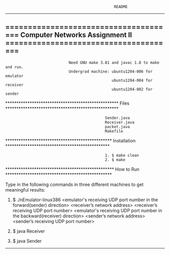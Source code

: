 			    		   							README
-------------------------------------------------------------------------------------------------------------
====================================== Computer Networks Assignment II ======================================
-------------------------------------------------------------------------------------------------------------

								Need GNU make 3.81 and javac 1.8 to make and run.
								Undergrad machine: ubuntu1204-006 for emulator
												   ubuntu1204-004 for receiver
												   ubuntu1204-002 for sender

*************************************************** Files ***************************************************

												Sender.java
												Receiver.java
												packet.java
												Makefile

************************************************ Installation ***********************************************

												1. $ make clean
												2. $ make

************************************************* How to Run ************************************************

Type in the following commands in three different machines to get meaningful results:

1. $ ./nEmulator-linux386 	<emulator's receiving UDP port number in the forward(sender) direction>
							<receiver’s network address>
							<receiver’s receiving UDP port number>
							<emulator's receiving UDP port number in the backward(receiver) direction>
							<sender’s network address>
							<sender’s receiving UDP port number>
							<maximum delay of the link in units of millisecond>
							<packet discard probability>
							<verbose-mode>

2. $ java Receiver 			<hostname for the network emulator>
							<UDP port number used by the link emulator to receive ACKs from the receiver>
							<UDP port number used by the receiver to receive data from the emulator>
							<name of the file into which the received data is written>

3. $ java Sender 			<host address of the network emulator>
							<UDP port number used by the emulator to receive data from the sender>
							<UDP port number used by the sender to receive ACKs from the emulator>
							<name of the file to be transferred>

*************************************************************************************************************
